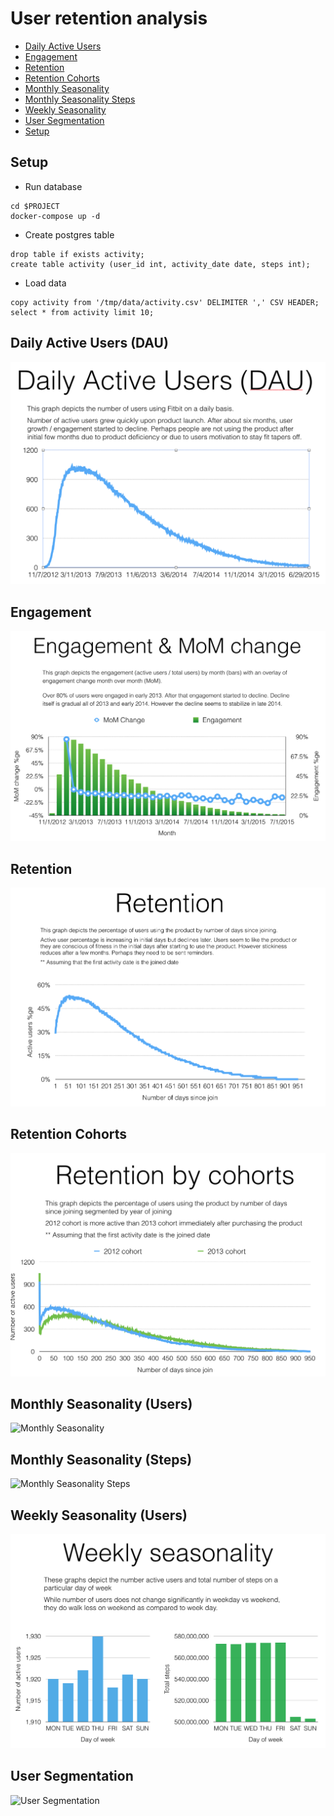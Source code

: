 # User retention analysis
* [Daily Active Users](#Daily-Active-Users)
* [Engagement](#Engagement)
* [Retention](#Retention)
* [Retention Cohorts](#Retention-Cohorts)
* [Monthly Seasonality](#Monthly-Seasonality)
* [Monthly Seasonality Steps](#Monthly-Seasonality-Steps)
* [Weekly Seasonality](#Weekly-Seasonality)
* [User Segmentation](#User-Segmentation)
* [Setup](#setup)


## Setup 
* Run database
```
cd $PROJECT
docker-compose up -d
```
* Create postgres table
```
drop table if exists activity;
create table activity (user_id int, activity_date date, steps int);
```
* Load data
```
copy activity from '/tmp/data/activity.csv' DELIMITER ',' CSV HEADER;
select * from activity limit 10;
```

## Daily Active Users (DAU)
![Daily Active Users](charts/dau.png)

## Engagement
![Engagement](charts/engagement.png)

## Retention
![Retention](charts/retention.png)

## Retention Cohorts
![Retention Cohorts](charts/retention_cohorts.png)

## Monthly Seasonality (Users)
![Monthly Seasonality](charts/monthly_seasonlity.png)

## Monthly Seasonality (Steps)
![Monthly Seasonality Steps](charts/monthly_seasonlity_steps.png)

## Weekly Seasonality (Users)
![Weekly Seasonality](charts/weekly_seasonlity.png)

## User Segmentation
![User Segmentation](charts/user_egmentation.png)
